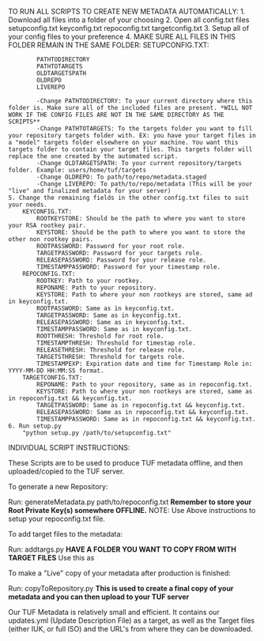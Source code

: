 TO RUN ALL SCRIPTS TO CREATE NEW METADATA AUTOMATICALLY:
	1. Download all files into a folder of your choosing
	2. Open all config.txt files
		setupconfig.txt
		keyconfig.txt
		repoconfig.txt
		targetconfig.txt
	3. Setup all of your config files to your preference
	4. MAKE SURE ALL FILES IN THIS FOLDER REMAIN IN THE SAME FOLDER:
		SETUPCONFIG.TXT:
			
			PATHTODIRECTORY
			PATHTOTARGETS
			OLDTARGETSPATH
			OLDREPO
			LIVEREPO	
		
			-Change PATHTODIRECTORY: To your current directory where this folder is. Make sure all of the included files are present. *WILL NOT WORK IF THE CONFIG FILES ARE NOT IN THE SAME DIRECTORY AS THE SCRIPTS**
			-Change PATHTOTARGETS: To the targets folder you want to fill your repository targets folder with. EX: you have your target files in a "model" targets folder elsewhere on your machine. You want this targets folder to contain your target files. This targets folder will replace the one created by the automated script. 
			-Change OLDTARGETSPATH: To your current repository/targets folder. Example: users/home/tuf/targets
			-Change OLDREPO: To path/to/repo/metadata.staged
			-Change LIVEREPO: To path/to/repo/metadata (This will be your "live" and finalized metadata for your server)
	5. Change the remaining fields in the other config.txt files to suit your needs.
		KEYCONFIG.TXT:
			ROOTKEYSTORE: Should be the path to where you want to store your RSA rootkey pair.
			KEYSTORE: Should be the path to where you want to store the other non rootkey pairs.
			ROOTPASSWORD: Password for your root role.
			TARGETPASSWORD: Password for your targets role.
			RELEASEPASSWORD: Password for your release role.
			TIMESTAMPPASSWORD: Password for your timestamp role.
		REPOCONFIG.TXT:
			ROOTKEY: Path to your rootkey.
			REPONAME: Path to your repository.
			KEYSTORE: Path to where your non rootkeys are stored, same ad in keyconfig.txt.
			ROOTPASSWORD: Same as in keyconfig.txt. 
			TARGETPASSWORD: Same as in keyconfig.txt. 
			RELEASEPASSWORD: Same as in keyconfig.txt. 
			TIMESTAMPPASSWORD: Same as in keyconfig.txt. 
			ROOTTHRESH: Threshold for root role.
			TIMESTAMPTHRESH: Threshold for timestap role.
			RELEASETHRESH: Threshold for release role.
			TARGETSTHRESH: Threshold for targets role.
			TIMESTAMPEXP: Expiration date and time for Timestamp Role in: YYYY-MM-DD HH:MM:SS format.
		TARGETCONFIG.TXT:
			REPONAME: Path to your repository, same as in repoconfig.txt.
			KEYSTORE: Path to where your non rootkeys are stored, same as in repoconfig.txt && keyconfig.txt.
			TARGETPASSWORD: Same as in repoconfig.txt && keyconfig.txt.
			RELEASEPASSWORD: Same as in repoconfig.txt && keyconfig.txt.
			TIMESTAMPPASSWORD: Same as in repoconfig.txt && keyconfig.txt.
	6. Run setup.py
		"python setup.py /path/to/setupconfig.txt"

INDIVIDUAL SCRIPT INSTRUCTIONS:

These Scripts are to be used to produce TUF metadata offline, and then uploaded/copied to the TUF server.

To generate a new Repository:
  
  Run: generateMetadata.py path/to/repoconfig.txt
    **Remember to store your Root Private Key(s) somewhere OFFLINE.**
    NOTE: Use Above instructions to setup your repoconfig.txt file.

To add target files to the metadata:

  Run: addtargs.py
    **HAVE A FOLDER YOU WANT TO COPY FROM WITH TARGET FILES** Use this as 
    
To make a "Live" copy of your metadata after production is finished:

  Run: copyToRepository.py
    **This is used to create a final copy of your metadata and you can then upload to your TUF server**

Our TUF Metadata is relatively small and efficient. It contains our updates.yml (Update Description File) as a target, as well as the
Target files (either IUK, or full ISO) and the URL's from where they can be downloaded. 
